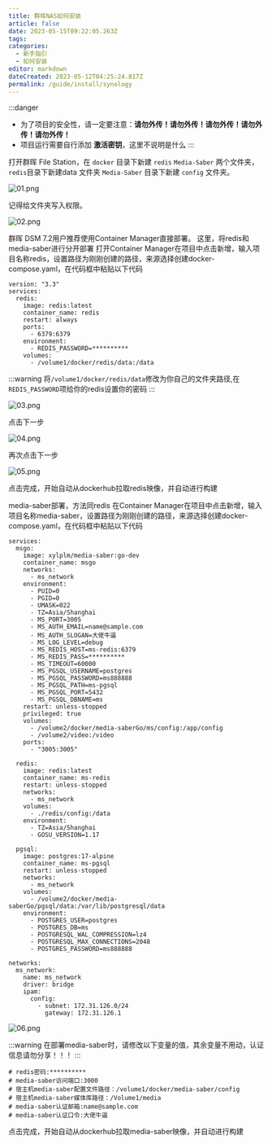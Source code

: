 ```yaml
---
title: 群晖NAS如何安装
article: false
date: 2023-05-15T09:22:05.263Z
tags:
categories: 
  - 新手指引
  - 如何安装
editor: markdown
dateCreated: 2023-05-12T04:25:24.817Z
permalink: /guide/install/synology
---
```


:::danger
- 为了项目的安全性，请一定要注意：**请勿外传！请勿外传！请勿外传！请勿外传！请勿外传！**
- 项目运行需要自行添加 **激活密钥**，这里不说明是什么
:::

打开群晖 File Station，在 `docker` 目录下新建 `redis` `Media-Saber` 两个文件夹，`redis`目录下新建data 文件夹 `Media-Saber` 目录下新建 `config` 文件夹。

![01.png](./synology_images/01.png)

记得给文件夹写入权限。

![02.png](./synology_images/02.png)

群晖 DSM 7.2用户推荐使用Container Manager直接部署。
这里，将redis和media-saber进行分开部署
打开Container Manager在项目中点击新增，输入项目名称redis，设置路径为刚刚创建的路径，来源选择创建docker-compose.yaml，在代码框中粘贴以下代码
```
version: "3.3"
services:
  redis:
    image: redis:latest
    container_name: redis
    restart: always
    ports:
      - 6379:6379
    environment:
      - REDIS_PASSWORD=**********
    volumes:
      - /volume1/docker/redis/data:/data
```

:::warning
将`/volume1/docker/redis/data`修改为你自己的文件夹路径,在`REDIS_PASSWORD`项给你的redis设置你的密码
:::

![03.png](./synology_images/03.png)

点击下一步

![04.png](./synology_images/04.png)

再次点击下一步

![05.png](./synology_images/05.png)

点击完成，开始自动从dockerhub拉取redis映像，并自动进行构建

media-saber部署，方法同redis
在Container Manager在项目中点击新增，输入项目名称media-saber，设置路径为刚刚创建的路径，来源选择创建docker-compose.yaml，在代码框中粘贴以下代码
```
services:
  msgo:
    image: xylplm/media-saber:go-dev
    container_name: msgo
    networks: 
      - ms_network
    environment:
      - PUID=0
      - PGID=0
      - UMASK=022
      - TZ=Asia/Shanghai
      - MS_PORT=3005
      - MS_AUTH_EMAIL=name@sample.com
      - MS_AUTH_SLOGAN=大佬牛逼
      - MS_LOG_LEVEL=debug
      - MS_REDIS_HOST=ms-redis:6379
      - MS_REDIS_PASS=**********
      - MS_TIMEOUT=60000
      - MS_PGSQL_USERNAME=postgres
      - MS_PGSQL_PASSWORD=ms888888
      - MS_PGSQL_PATH=ms-pgsql
      - MS_PGSQL_PORT=5432
      - MS_PGSQL_DBNAME=ms
    restart: unless-stopped
    privileged: true
    volumes:
      - /volume2/docker/media-saberGo/ms/config:/app/config
      - /volume2/video:/video
    ports:
      - "3005:3005"

  redis:
    image: redis:latest
    container_name: ms-redis
    restart: unless-stopped
    networks: 
      - ms_network
    volumes:
      - ./redis/config:/data
    environment:
      - TZ=Asia/Shanghai
      - GOSU_VERSION=1.17

  pgsql:
    image: postgres:17-alpine
    container_name: ms-pgsql
    restart: unless-stopped
    networks: 
      - ms_network
    volumes:
      - /volume2/docker/media-saberGo/pgsql/data:/var/lib/postgresql/data
    environment:
      - POSTGRES_USER=postgres
      - POSTGRES_DB=ms
      - POSTGRESQL_WAL_COMPRESSION=lz4
      - POSTGRESQL_MAX_CONNECTIONS=2048
      - POSTGRES_PASSWORD=ms888888

networks:
  ms_network:
    name: ms_network
    driver: bridge
    ipam:
      config:
        - subnet: 172.31.126.0/24
          gateway: 172.31.126.1
```

![06.png](./synology_images/06.png)

:::warning
在部署media-saber时，请修改以下变量的值，其余变量不用动，认证信息请勿分享！！！
:::

```
# redis密码:**********
# media-saber访问端口:3000
# 宿主机media-saber配置文件路径：/volume1/docker/media-saber/config
# 宿主机media-saber媒体库路径：/Volume1/media
# media-saber认证邮箱:name@sample.com
# media-saber认证口令:大佬牛逼

```
点击完成，开始自动从dockerhub拉取media-saber映像，并自动进行构建
